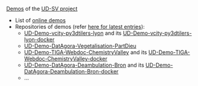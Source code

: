[Demos]() of the [UD-SV project](Readme.md)
 * List of [online demos](https://projet.liris.cnrs.fr/vcity/demos/)
 * Repositories of demos (refer [here for latest entries](https://github.com/VCityTeam?q=demo)):
   - [UD-Demo-vcity-py3dtilers-lyon](https://github.com/VCityTeam/UD-Demo-vcity-py3dtilers-lyon) and its [UD-Demo-vcity-py3dtilers-lyon-docker](https://github.com/VCityTeam/UD-Demo-vcity-py3dtilers-lyon-docker)
   - [UD-Demo-DatAgora-Vegetalisation-PartDieu](https://github.com/VCityTeam/UD-Demo-DatAgora-Vegetalisation-PartDieu)
   - [UD-Demo-TIGA-Webdoc-ChemistryValley](https://github.com/VCityTeam/UD-Demo-TIGA-Webdoc-ChemistryValley) and its [UD-Demo-TIGA-Webdoc-ChemistryValley-docker](https://github.com/VCityTeam/UD-Demo-TIGA-Webdoc-ChemistryValley-docker)
   - [UD-Demo-DatAgora-Deambulation-Bron](https://github.com/VCityTeam/UD-Demo-DatAgora-Deambulation-Bron) and its [UD-Demo-DatAgora-Deambulation-Bron-docker](https://github.com/VCityTeam/UD-Demo-DatAgora-Deambulation-Bron-docker)
   - ... 
